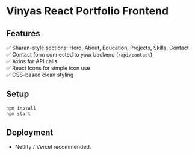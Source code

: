 # Vinyas React Portfolio Frontend

## Features
✅ Sharan-style sections: Hero, About, Education, Projects, Skills, Contact  
✅ Contact form connected to your backend (`/api/contact`)  
✅ Axios for API calls  
✅ React Icons for simple icon use  
✅ CSS-based clean styling

## Setup
```bash
npm install
npm start
```

## Deployment
- Netlify / Vercel recommended.
